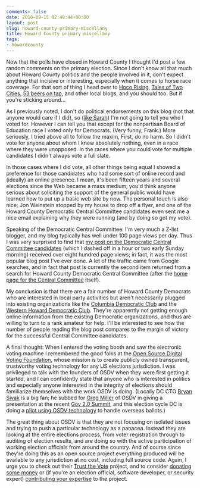 ```yaml
---
comments: false
date: 2010-09-15 02:49:44+00:00
layout: post
slug: howard-county-primary-miscellany
title: Howard County primary miscellany
tags:
- howardcounty
---
```


Now that the polls have closed in Howard County I thought I'd post a few random comments on the primary election. Since I don't know all that much about Howard County politics and the people involved in it, don't expect anything that incisive or interesting, especially when it comes to horse race coverage. For that sort of thing I head over to [Hoco Rising](http://hocorising.blogspot.com/), [Tales of Two Cities](http://writing-the-wrongs.blogspot.com/), [53 beers on tap](http://53beersontap.typepad.com/53beers/), and other local blogs, and you should too. But if you're sticking around...

As I previously noted, I don't do political endorsements on this blog (not that anyone would care if I did), so ([like Sarah](http://umcanijustsay.blogspot.com/2010/09/thoughts-on-primary.html)) I'm not going to tell you who I voted for. However I can tell you that except for the nonpartisan Board of Education race I voted only for Democrats. (Very funny, Frank.) More seriously, I tried above all to follow the maxim, First, do no harm. So I didn't vote for anyone about whom I knew absolutely nothing, even in a race where they were unopposed. In the races where you could vote for multiple candidates I didn't always vote a full slate.

In those cases where I did vote, all other things being equal I showed a preference for those candidates who had some sort of online record and (ideally) an online presence. I mean, it's been fifteen years and several elections since the Web became a mass medium; you'd think anyone serious about soliciting the support of the general public would have learned how to put up a basic web site by now. The personal touch is also nice; Jon Weinstein stopped by my house to drop off a flyer, and one of the Howard County Democratic Central Committee candidates even sent me a nice email explaining why they were running (and by doing so got my vote).

Speaking of the Democratic Central Committee: I'm very much a Z-list blogger, and my blog typically has well under 100 page views per day. Thus I was very surprised to find that [my post on the Democratic Central Committee candidates](http://blog.hecker.org/2010/09/12/voting-for-the-howard-county-democratic-central-committee/) (which I dashed off in a hour or two early Sunday morning) received over eight hundred page views; in fact, it was the most popular blog post I've ever done. A lot of the traffic came from Google searches, and in fact that post is currently the second item returned from a search for Howard County Democratic Central Committee (after the [home page for the Central Committee](http://www.howardcountydems.com/) itself).

My conclusion is that there are a fair number of Howard County Democrats who are interested in local party activities but aren't necessarily plugged into existing organizations like the [Columbia Democratic Club](http://www.columbiademocraticclub.org/) and the [Western Howard Democratic Club](http://westernhowarddems.com/). They're apparently not getting enough online information from the existing Democratic organizations, and thus are willing to turn to a rank amateur for help. I'll be interested to see how the number of people reading the blog post compares to the margin of victory for the successful Central Committee candidates.

A final thought: When I entered the voting booth and saw the electronic voting machine I remembered the good folks at the [Open Source Digital Voting Foundation](http://www.osdv.org/), whose mission is to create publicly owned transparent, trustworthy voting technology for any US elections jurisdiction. I was privileged to talk with the founders of OSDV when they were first getting it started, and I can confidently state that anyone who is interested in politics and especially anyone interested in the integrity of elections should familiarize themselves with the work OSDV is doing. (Locally DC CTO [Bryan Sivak](http://dc.gov/DC/OCTO/About+OCTO/Who+We+Are/Director%27s+Biography) is a big fan; he subbed for [Greg Miller](http://www.gov2summit.com/gov2010/public/schedule/speaker/31520) of OSDV in giving a presentation at the recent [Gov 2.0 Summit](http://www.gov2summit.com/gov2010/), and this election cycle DC is doing a [pilot using OSDV technology](http://www.osdv.org/about/osdv-news-press/district_of_columbia_adopts_osdv_technology) to handle overseas ballots.)

The great thing about OSDV is that they are not focusing on isolated issues and trying to push a particular technology as a panacea. Instead they are looking at the entire elections process, from voter registration through to auditing of election results, and are doing so with the active participation of working election officials from around the country. And of course since they're doing this as an open source project everything produced will be available to any jurisdiction at no cost, including full source code. Again, I urge you to check out their [Trust the Vote](http://www.trustthevote.org/background) project, and to consider [donating some money](http://www.osdv.org/contribute/contribute-today) or (if you're an election official, software developer, or security expert) [contributing your expertise](http://www.trustthevote.org/be-involved) to the project.
